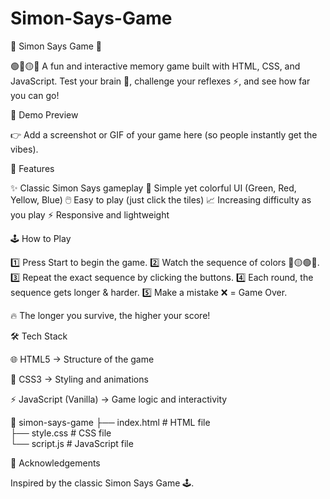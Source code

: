 # Simon-Says-Game
🎉 Simon Says Game 🎉

🟢🔵🟡🔴
A fun and interactive memory game built with HTML, CSS, and JavaScript.
Test your brain 🧠, challenge your reflexes ⚡, and see how far you can go!

📸 Demo Preview

👉 Add a screenshot or GIF of your game here (so people instantly get the vibes).

🚀 Features

✨ Classic Simon Says gameplay
🎨 Simple yet colorful UI (Green, Red, Yellow, Blue)
🖱️ Easy to play (just click the tiles)
📈 Increasing difficulty as you play
⚡ Responsive and lightweight

🕹️ How to Play

1️⃣ Press Start to begin the game.
2️⃣ Watch the sequence of colors 🔴🟡🟢🔵.
3️⃣ Repeat the exact sequence by clicking the buttons.
4️⃣ Each round, the sequence gets longer & harder.
5️⃣ Make a mistake ❌ = Game Over.

🔥 The longer you survive, the higher your score!

🛠️ Tech Stack

🌐 HTML5 → Structure of the game

🎨 CSS3 → Styling and animations

⚡ JavaScript (Vanilla) → Game logic and interactivity

📁 simon-says-game
 ├── index.html   # HTML file  
 ├── style.css    # CSS file  
 └── script.js    # JavaScript file  

🙌 Acknowledgements

Inspired by the classic Simon Says Game 🕹️.
